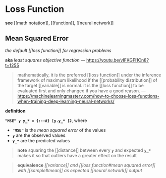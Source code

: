 # Loss Function

**see** [[math notation]], [[function]], [[neural network]]

## Mean Squared Error

_the default [[loss function]] for regression problems_

**aka** _least squares objective function_ &mdash; <https://youtu.be/vIFKGFl1Cn8?t=1255>

> mathematically, it is the preferred [[loss function]] under the inference framework of maximum likelihood if the [[probability distribution]] of the target [[variable]] is normal. it is the [[loss function]] to be evaluated first and only changed if you have a good reason. &mdash; <https://machinelearningmastery.com/how-to-choose-loss-functions-when-training-deep-learning-neural-networks/>

**definition**

**`"MSE" y y_* = {:--#} [y.y_* ]2`**, where

- **`"MSE"`** is the _mean squared error_ of the values
- **`y`** are the observed values
- **`y_*`** are the predicted values

> **note** squaring the [[distance]] between every **`y`** and expected **`y_*`** makes it so that outliers have a greater effect on the result

> **equivalence** _[[variance]] and [[loss function#mean squared error]] with [[sample#mean]] as expected [[neural network]] output_
